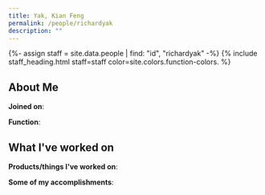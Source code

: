 ```yaml
---
title: Yak, Kian Feng
permalink: /people/richardyak
description: ""
---
```


{%- assign staff = site.data.people | find: "id", "richardyak" -%}
{% include staff_heading.html staff=staff color=site.colors.function-colors. %}

## About Me

**Joined on**: 

**Function**: 

## What I've worked on

**Products/things I've worked on**:


**Some of my accomplishments**:

